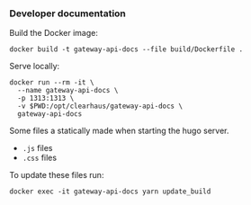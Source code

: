 ### Developer documentation

Build the Docker image:

```shell
docker build -t gateway-api-docs --file build/Dockerfile . 
```

Serve locally:

```shell
docker run --rm -it \
  --name gateway-api-docs \
  -p 1313:1313 \
  -v $PWD:/opt/clearhaus/gateway-api-docs \
  gateway-api-docs
```

Some files a statically made when starting the hugo server.
- `.js` files
- `.css` files

To update these files run:
```shell
docker exec -it gateway-api-docs yarn update_build 
```
